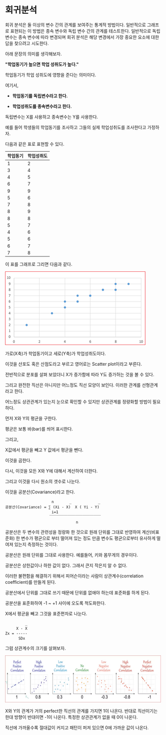 # 회귀분석
회귀 분석은 둘 이상의 변수 간의 관계를 보여주는 통계적 방법이다. 일반적으로 그래프로 표현되는 이 방법은 종속 변수와 독립 변수 간의 관계를 테스트한다. 일반적으로 독립 변수는 종속 변수에 따라 변경되며 회귀 분석은 해당 변경에서 가장 중요한 요소에 대한 답을 찾으려고 시도한다. 


아래 문장의 의미를 생각해보자. 

**"학업동기가 높으면 학업 성취도가 높다."**

학업동기가 학업 성취도에 영향을 준다는 의미이다. 

여기서, 

* **학업동기를 독립변수라고 한다.**

* **학업성취도를 종속변수라고 한다.**

독립변수는 X를 사용하고 종속변수는 Y를 사용한다. 


예를 들어 학생들의 학업동기를 조사하고 그들의 실제 학업성취도를 조사한다고 가정하자. 

다음과 같은 표로 표현할 수 있다. 


|	학업동기	|	학업성취도	|
|--|--|
|	1	|	2	|
|	3	|	4	|
|	4	|	5	|
|	6	|	7	|
|	9	|	9	|
|	5	|	6	|
|	7	|	8	|
|	8	|	9	|
|	8	|	8	|
|	5	|	7	|
|	4	|	6	|
|	5	|	6	|
|	6	|	7	|
|	7	|	8	|


이 표를 그래프로 그리면 다음과 같다. 

![](../.gitbook/assets/regress/regress01.png)


가로(X축)가 학업동기이고 세로(Y축)가 학업성취도이다. 

이것을 산포도 혹은 산점도라고 부르고 영어로는 Scatter plot이라고 부른다. 

전반적으로 분포를 살펴 보았더니 X가 증가함에 따라 Y도 증가하는 것을 볼 수 있다. 

그리고 완전한 직선은 아니지만 어느정도 직선 모양이 보인다. 이러한 관계를 선형관계라고 한다. 


어느정도 상관관계가 있는지 눈으로 확인할 수 있지만 상관관계를 정량화할 방법이 필요하다. 


먼저 X와 Y의 평균을 구한다. 

평균은 보통 바(bar)를 씌어 표시한다. 

그리고, 

X값에서 평균을 빼고 Y 값에서 평균을 뺀다. 

이것을 곱한다. 

다시, 이것을 모든 X와 Y에 대해서 계산하여 더한다. 

그리고 이것을 다시 원소의 갯수로 나눈다. 

이것을 공분산(Covariance)라고 한다. 

```
                     n       _            _
공분산(Covariance) = ∑ (Xi - X)  X ( Yi - Y)
                     i=1
                    ￣￣￣￣￣￣￣￣￣￣￣￣￣￣
                                n
```
공분산은 두 변수의 관련성을 정량화 한 것으로 원래 단위를 그대로 반영하여 계산(비표준화)
한 변수가 평균으로 부터 떨어져 있는 정도 만큼 변수도 평균으로부터 유사하게 떨여져 있는지 측정하는 것이다. 

공분산은 원래 단위를 그대로 사용한다. 예를들어, 키와 몸무게의 경우이다. 

공분산은 상한값이나 하한 값이 없다. 그래서 큰지 작은지 알 수 없다. 

이러한 불편함을 해결하기 위해서 피어슨이라는 사람이 상관계수(correlation coefficient)를 만들게 된다. 

공분산에서 단위를 그대로 쓰기 때문에 단위를 없애야 하는데 표준화를 하게 된다. 

공분산을 표준화하여 -1 ~ +1 사이에 오도록 척도화한다. 


X에서 평균을 빼고 그것을 표준편차로 나눈다. 

```
         _
     X - X
Zx = ----- 
      SDx
```


그럼 상관계수의 크기를 살펴보자. 




![](../.gitbook/assets/regress/regress02.png)



X와 Y의 관계가 거의 perfect한 직선의 관계를 가지면 1이 나온다. 반대로 직선이기는 한대 방향이 반대이면 -1이 나온다. 특정한 상관관계가 없을 때 0이 나온다. 


직선에 가까울수록 절대값이 커지고 패턴이 퍼져 있으면 0에 가까운 값이 나온다. 


































